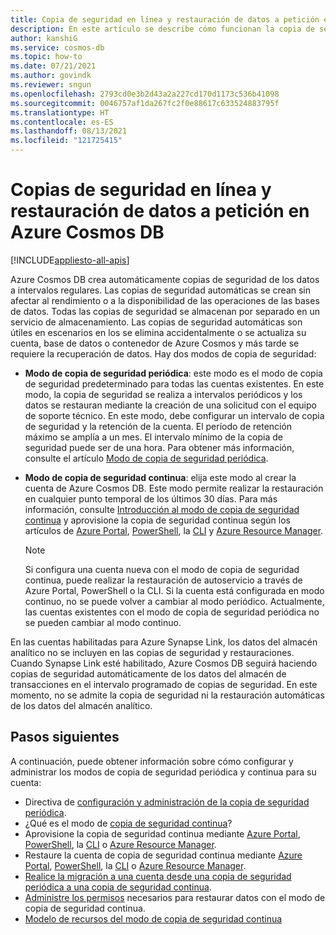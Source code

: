 ```yaml
---
title: Copia de seguridad en línea y restauración de datos a petición en Azure Cosmos DB
description: En este artículo se describe cómo funcionan la copia de seguridad automática y la restauración de datos a petición. También se explica la diferencia entre los modos de copia de seguridad continua y periódica.
author: kanshiG
ms.service: cosmos-db
ms.topic: how-to
ms.date: 07/21/2021
ms.author: govindk
ms.reviewer: sngun
ms.openlocfilehash: 2793cd0e3b2d43a2a227cd170d1173c536b41098
ms.sourcegitcommit: 0046757af1da267fc2f0e88617c633524883795f
ms.translationtype: HT
ms.contentlocale: es-ES
ms.lasthandoff: 08/13/2021
ms.locfileid: "121725415"
---
```

# <a name="online-backup-and-on-demand-data-restore-in-azure-cosmos-db"></a>Copias de seguridad en línea y restauración de datos a petición en Azure Cosmos DB
[!INCLUDE[appliesto-all-apis](includes/appliesto-all-apis.md)]

Azure Cosmos DB crea automáticamente copias de seguridad de los datos a intervalos regulares. Las copias de seguridad automáticas se crean sin afectar al rendimiento o a la disponibilidad de las operaciones de las bases de datos. Todas las copias de seguridad se almacenan por separado en un servicio de almacenamiento. Las copias de seguridad automáticas son útiles en escenarios en los se elimina accidentalmente o se actualiza su cuenta, base de datos o contenedor de Azure Cosmos y más tarde se requiere la recuperación de datos. Hay dos modos de copia de seguridad:

* **Modo de copia de seguridad periódica**: este modo es el modo de copia de seguridad predeterminado para todas las cuentas existentes. En este modo, la copia de seguridad se realiza a intervalos periódicos y los datos se restauran mediante la creación de una solicitud con el equipo de soporte técnico. En este modo, debe configurar un intervalo de copia de seguridad y la retención de la cuenta. El período de retención máximo se amplía a un mes. El intervalo mínimo de la copia de seguridad puede ser de una hora.  Para obtener más información, consulte el artículo [Modo de copia de seguridad periódica](configure-periodic-backup-restore.md).

* **Modo de copia de seguridad continua**: elija este modo al crear la cuenta de Azure Cosmos DB. Este modo permite realizar la restauración en cualquier punto temporal de los últimos 30 días. Para más información, consulte [Introducción al modo de copia de seguridad continua](continuous-backup-restore-introduction.md) y aprovisione la copia de seguridad continua según los artículos de [Azure Portal](provision-account-continuous-backup.md#provision-portal), [PowerShell](provision-account-continuous-backup.md#provision-powershell), la [CLI](provision-account-continuous-backup.md#provision-cli) y [Azure Resource Manager](provision-account-continuous-backup.md#provision-arm-template).

  > [!NOTE]
  > Si configura una cuenta nueva con el modo de copia de seguridad continua, puede realizar la restauración de autoservicio a través de Azure Portal, PowerShell o la CLI. Si la cuenta está configurada en modo continuo, no se puede volver a cambiar al modo periódico. Actualmente, las cuentas existentes con el modo de copia de seguridad periódica no se pueden cambiar al modo continuo.  

En las cuentas habilitadas para Azure Synapse Link, los datos del almacén analítico no se incluyen en las copias de seguridad y restauraciones. Cuando Synapse Link esté habilitado, Azure Cosmos DB seguirá haciendo copias de seguridad automáticamente de los datos del almacén de transacciones en el intervalo programado de copias de seguridad. En este momento, no se admite la copia de seguridad ni la restauración automáticas de los datos del almacén analítico.

## <a name="next-steps"></a>Pasos siguientes

A continuación, puede obtener información sobre cómo configurar y administrar los modos de copia de seguridad periódica y continua para su cuenta:

* Directiva de [configuración y administración de la copia de seguridad periódica](configure-periodic-backup-restore.md).
* ¿Qué es el modo de [copia de seguridad continua](continuous-backup-restore-introduction.md)?
* Aprovisione la copia de seguridad continua mediante [Azure Portal](provision-account-continuous-backup.md#provision-portal), [PowerShell](provision-account-continuous-backup.md#provision-powershell), la [CLI](provision-account-continuous-backup.md#provision-cli) o [Azure Resource Manager](provision-account-continuous-backup.md#provision-arm-template).
* Restaure la cuenta de copia de seguridad continua mediante [Azure Portal](restore-account-continuous-backup.md#restore-account-portal), [PowerShell](restore-account-continuous-backup.md#restore-account-powershell), la [CLI](restore-account-continuous-backup.md#restore-account-cli) o [Azure Resource Manager](restore-account-continuous-backup.md#restore-arm-template).
* [Realice la migración a una cuenta desde una copia de seguridad periódica a una copia de seguridad continua](migrate-continuous-backup.md).
* [Administre los permisos](continuous-backup-restore-permissions.md) necesarios para restaurar datos con el modo de copia de seguridad continua.
* [Modelo de recursos del modo de copia de seguridad continua](continuous-backup-restore-resource-model.md)
